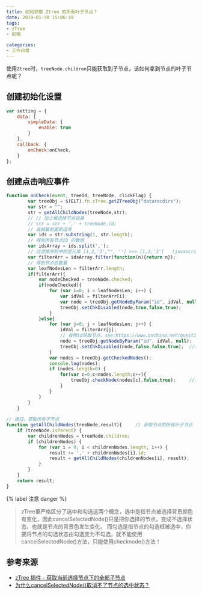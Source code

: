 ```yaml
---
title: 如何获取 Ztree 的所有叶子节点？
date: 2019-01-30 15:06:19
tags:
- zTree
- 前端

categories:
- 工作日常
---
```

使用`Ztree`时，`treeNode.children`只能获取到子节点，该如何拿到节点的叶子节点呢？

<!--more-->

## 创建初始化设置
```javascript
var setting = {
    data: {
        simpleData: {
            enable: true
        }
    },
    callback: {
        onCheck:onCheck,
    }
};
```

## 创建点击响应事件

```javascript
function onCheck(event, treeId, treeNode, clickFlag) {
        var treeObj = $(ELT).fn.zTree.getZTreeObj("datarecdirs");
        var str = "";
        str = getAllChildNodes(treeNode,str);
        // // 加上被选择节点自身
        // str = str + ',' + treeNode.id;
        // 去掉最前面的逗号
        var ids = str.substring(1, str.length);
        // 得到所有节点ID 的数组
        var idsArray = ids.split(',');
        // 过滤掉序列中的空元素 [1,2,'3',"", ''] >>> [1,2,'3']   (javascript 1.6 and above)
        var filterArr = idsArray.filter(function(n){return n});       
        // 得到节点总数量
        var leafNodesLen = filterArr.length;
        if(filterArr){
            var nodeChecked = treeNode.checked;
            if(nodeChecked){
                for (var i=0; i < leafNodesLen; i++) {
                    var idVal = filterArr[i];
                    var node = treeObj.getNodeByParam("id", idVal, null);
                    treeObj.setChkDisabled(node,true,false,true);
                }
            }else{
                for (var j=0; j < leafNodesLen; j++) {
                    idVal = filterArr[j];
                    // 按照id获取节点，see:https://www.oschina.net/question/222309_131001
                    node = treeObj.getNodeByParam("id", idVal, null);       // 注意：此处不可使用getNodeByTId()方法
                    treeObj.setChkDisabled(node,false,false,true);  //取消禁用时，影响到子节点
                }
                var nodes = treeObj.getCheckedNodes();
                console.log(nodes);
                if (nodes.length>0) {
                    for(var c=0;c<nodes.length;c++){
                        treeObj.checkNode(nodes[c],false,true);     //注意，此处不可使用cancelSelectedNode()
                    }
                }
            }
        }
    }
 
// 递归，获取所有子节点
function getAllChildNodes(treeNode,result){     // 获取节点的所有叶子节点
    if (treeNode.isParent) {
        var childrenNodes = treeNode.children;
        if (childrenNodes) {
            for (var i = 0; i < childrenNodes.length; i++) {
                result += ',' + childrenNodes[i].id;
                result = getAllChildNodes(childrenNodes[i], result);
            }
        }
    }
    return result;
}
```
{% label 注意 danger %}

> zTree里严格区分了选中和勾选这两个概念，选中是指节点被选择背景颜色有变化，因此cancelSelectedNode()只是把你选择的节点，变成不选择状态，也就是节点的背景色发生变化。
而勾选是指节点的勾选框被选中，你要将节点的勾选状态由勾选变为不勾选，就不能使用cancelSelectedNode()方法，只能使用checknode()方法！

## 参考来源

* [zTree 插件 - 获取当前选择节点下的全部子节点](https://blog.csdn.net/qq_15071263/article/details/82797734) 
* [为什么cancelSelectedNode()取消不了节点的选中状态？](https://tieba.baidu.com/p/4157358359?red_tag=3393089686) 
